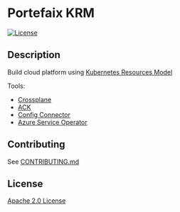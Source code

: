 # Portefaix KRM

[![License](https://img.shields.io/badge/License-Apache%202.0-blue.svg)](https://opensource.org/licenses/Apache-2.0)

## Description

Build cloud platform using [Kubernetes Resources Model](https://github.com/kubernetes/community/blob/master/contributors/design-proposals/architecture/resource-management.md)

Tools:

* [Crossplane](https://crossplane.io)
* [ACK](https://aws-controllers-k8s.github.io/community/)
* [Config Connector](https://cloud.google.com/config-connector/docs/overview)
* [Azure Service Operator](https://github.com/Azure/azure-service-operator)

## Contributing

See [CONTRIBUTING.md](./CONTRIBUTING.md)

## License

[Apache 2.0 License](./LICENSE)